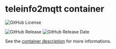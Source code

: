 # teleinfo2mqtt container

![GitHub License](https://img.shields.io/github/license/anthochamp/container-teleinfo2mqtt?style=for-the-badge)

![GitHub Release](https://img.shields.io/github/v/release/anthochamp/container-teleinfo2mqtt?style=for-the-badge&color=457EC4)
![GitHub Release Date](https://img.shields.io/github/release-date/anthochamp/container-teleinfo2mqtt?style=for-the-badge&display_date=published_at&color=457EC4)

See the [container description](CONTAINER.md) for more informations.
